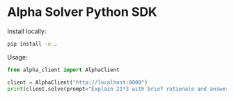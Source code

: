 # Alpha Solver Python SDK

Install locally:

```bash
pip install -e .
```

Usage:

```python
from alpha_client import AlphaClient

client = AlphaClient("http://localhost:8000")
print(client.solve(prompt="Explain 21*3 with brief rationale and answer.", strategy="react"))
```
